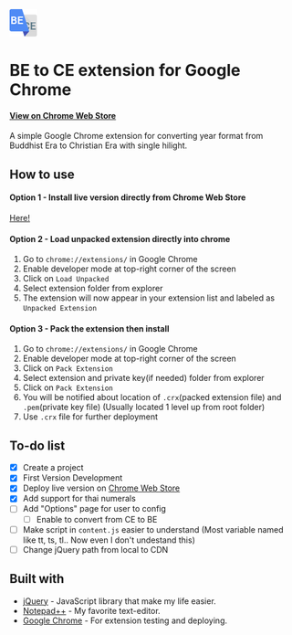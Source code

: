 
![Extension Icon](https://raw.githubusercontent.com/phwt/be-to-ce-extension/master/assets/icon48.png)

# BE to CE extension for Google Chrome

#### [View on Chrome Web Store](https://chrome.google.com/webstore/detail/%E0%B9%81%E0%B8%9B%E0%B8%A5%E0%B8%87%E0%B8%9E%E0%B8%B8%E0%B8%97%E0%B8%98%E0%B8%A8%E0%B8%B1%E0%B8%81%E0%B8%A3%E0%B8%B2%E0%B8%8A%E0%B9%80%E0%B8%9B%E0%B9%87%E0%B8%99%E0%B8%84%E0%B8%A3%E0%B8%B4%E0%B8%AA%E0%B8%95%E0%B9%8C%E0%B8%A8/ijcplkjiabnjmdeokicnmaohobiblfjd)

A simple Google Chrome extension for converting year format from Buddhist Era to Christian Era with single hilight.

## How to use

#### Option 1 - Install live version directly from Chrome Web Store

[Here!](https://chrome.google.com/webstore/detail/%E0%B9%81%E0%B8%9B%E0%B8%A5%E0%B8%87%E0%B8%9E%E0%B8%B8%E0%B8%97%E0%B8%98%E0%B8%A8%E0%B8%B1%E0%B8%81%E0%B8%A3%E0%B8%B2%E0%B8%8A%E0%B9%80%E0%B8%9B%E0%B9%87%E0%B8%99%E0%B8%84%E0%B8%A3%E0%B8%B4%E0%B8%AA%E0%B8%95%E0%B9%8C%E0%B8%A8/ijcplkjiabnjmdeokicnmaohobiblfjd)

#### Option 2 - Load unpacked extension directly into chrome

1. Go to `chrome://extensions/` in Google Chrome
2. Enable developer mode at top-right corner of the screen
3. Click on `Load Unpacked`
4. Select extension folder from explorer
5. The extension will now appear in your extension list and labeled as `Unpacked Extension`

#### Option 3 - Pack the extension then install

1. Go to `chrome://extensions/` in Google Chrome
2. Enable developer mode at top-right corner of the screen
3. Click on `Pack Extension`
4. Select extension and private key(if needed) folder from explorer
5. Click on `Pack Extension`
6. You will be notified about location of `.crx`(packed extension file) and `.pem`(private key file) (Usually located 1 level up from root folder)
7. Use `.crx` file for further deployment

## To-do list

- [X] Create a project
- [X] First Version Development
- [X] Deploy live version on [Chrome Web Store](https://chrome.google.com/webstore/detail/%E0%B9%81%E0%B8%9B%E0%B8%A5%E0%B8%87%E0%B8%9E%E0%B8%B8%E0%B8%97%E0%B8%98%E0%B8%A8%E0%B8%B1%E0%B8%81%E0%B8%A3%E0%B8%B2%E0%B8%8A%E0%B9%80%E0%B8%9B%E0%B9%87%E0%B8%99%E0%B8%84%E0%B8%A3%E0%B8%B4%E0%B8%AA%E0%B8%95%E0%B9%8C%E0%B8%A8/ijcplkjiabnjmdeokicnmaohobiblfjd)
- [X] Add support for thai numerals
- [ ] Add "Options" page for user to config
   - [ ] Enable to convert from CE to BE
- [ ] Make script in `content.js` easier to understand (Most variable named like tt, ts, tl.. Now even I don't undestand this)
- [ ] Change jQuery path from local to CDN

## Built with

- [jQuery](https://jquery.com/) - JavaScript library that make my life easier.
- [Notepad++](https://notepad-plus-plus.org/) - My favorite text-editor.
- [Google Chrome](https://www.google.com/chrome/) - For extension testing and deploying.
